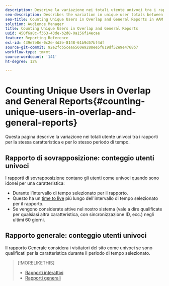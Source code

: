 ```yaml
---
description: Descrive la variazione nei totali utente univoci tra i rapporti per la stessa caratteristica e per lo stesso periodo di tempo.
seo-description: Describes the variation in unique user totals between reports for the same trait and time period in Adobe Audience Manager
seo-title: Counting Unique Users in Overlap and General Reports in AAM
solution: Audience Manager
title: Counting Unique Users in Overlap and General Reports
uuid: 450f6a8c-f363-43de-b2d8-0a156f14ecae
feature: Reporting Reference
exl-id: 439e7e8e-0c2e-4d3e-8148-61b9d57bf4df
source-git-commit: 92e2fcb5cea6560e9288ee5f819df52e9e4768b7
workflow-type: tm+mt
source-wordcount: '141'
ht-degree: 12%

---
```


# Counting Unique Users in Overlap and General Reports{#counting-unique-users-in-overlap-and-general-reports}

Questa pagina descrive la variazione nei totali utente univoci tra i rapporti per la stessa caratteristica e per lo stesso periodo di tempo.

<!-- 

c_unique_user_counts.xml

 -->

## Rapporto di sovrapposizione: conteggio utenti univoci

I rapporti di sovrapposizione contano gli utenti come univoci quando sono idonei per una caratteristica:

* Durante l’intervallo di tempo selezionato per il rapporto.
* Questo ha un [time to live](../features/traits/segment-ttl-explained.md) più lungo dell&#39;intervallo di tempo selezionato per il rapporto.
* Se vengono considerate attive nel nostro sistema (vale a dire qualificate per qualsiasi altra caratteristica, con sincronizzazione ID, ecc.) negli ultimi 60 giorni.

## Rapporto generale: conteggio utenti univoci

Il rapporto Generale considera i visitatori del sito come univoci se sono qualificati per la caratteristica durante il periodo di tempo selezionato.

>[!MORELIKETHIS]
>
>* [Rapporti interattivi](../reporting/dynamic-reports/dynamic-reports.md#interactive-and-overlap-reports)
>* [Rapporti generali](../reporting/general-reports.md#general-reports-overview)

